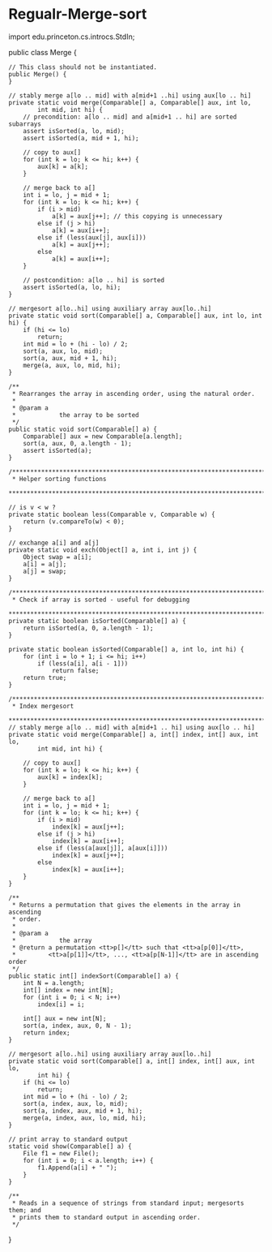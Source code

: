 # Regualr-Merge-sort
import edu.princeton.cs.introcs.StdIn;

public class Merge {

	// This class should not be instantiated.
	public Merge() {
	}

	// stably merge a[lo .. mid] with a[mid+1 ..hi] using aux[lo .. hi]
	private static void merge(Comparable[] a, Comparable[] aux, int lo,
			int mid, int hi) {
		// precondition: a[lo .. mid] and a[mid+1 .. hi] are sorted subarrays
		assert isSorted(a, lo, mid);
		assert isSorted(a, mid + 1, hi);

		// copy to aux[]
		for (int k = lo; k <= hi; k++) {
			aux[k] = a[k];
		}

		// merge back to a[]
		int i = lo, j = mid + 1;
		for (int k = lo; k <= hi; k++) {
			if (i > mid)
				a[k] = aux[j++]; // this copying is unnecessary
			else if (j > hi)
				a[k] = aux[i++];
			else if (less(aux[j], aux[i]))
				a[k] = aux[j++];
			else
				a[k] = aux[i++];
		}

		// postcondition: a[lo .. hi] is sorted
		assert isSorted(a, lo, hi);
	}

	// mergesort a[lo..hi] using auxiliary array aux[lo..hi]
	private static void sort(Comparable[] a, Comparable[] aux, int lo, int hi) {
		if (hi <= lo)
			return;
		int mid = lo + (hi - lo) / 2;
		sort(a, aux, lo, mid);
		sort(a, aux, mid + 1, hi);
		merge(a, aux, lo, mid, hi);
	}

	/**
	 * Rearranges the array in ascending order, using the natural order.
	 * 
	 * @param a
	 *            the array to be sorted
	 */
	public static void sort(Comparable[] a) {
		Comparable[] aux = new Comparable[a.length];
		sort(a, aux, 0, a.length - 1);
		assert isSorted(a);
	}

	/***********************************************************************
	 * Helper sorting functions
	 ***********************************************************************/

	// is v < w ?
	private static boolean less(Comparable v, Comparable w) {
		return (v.compareTo(w) < 0);
	}

	// exchange a[i] and a[j]
	private static void exch(Object[] a, int i, int j) {
		Object swap = a[i];
		a[i] = a[j];
		a[j] = swap;
	}

	/***********************************************************************
	 * Check if array is sorted - useful for debugging
	 ***********************************************************************/
	private static boolean isSorted(Comparable[] a) {
		return isSorted(a, 0, a.length - 1);
	}

	private static boolean isSorted(Comparable[] a, int lo, int hi) {
		for (int i = lo + 1; i <= hi; i++)
			if (less(a[i], a[i - 1]))
				return false;
		return true;
	}

	/***********************************************************************
	 * Index mergesort
	 ***********************************************************************/
	// stably merge a[lo .. mid] with a[mid+1 .. hi] using aux[lo .. hi]
	private static void merge(Comparable[] a, int[] index, int[] aux, int lo,
			int mid, int hi) {

		// copy to aux[]
		for (int k = lo; k <= hi; k++) {
			aux[k] = index[k];
		}

		// merge back to a[]
		int i = lo, j = mid + 1;
		for (int k = lo; k <= hi; k++) {
			if (i > mid)
				index[k] = aux[j++];
			else if (j > hi)
				index[k] = aux[i++];
			else if (less(a[aux[j]], a[aux[i]]))
				index[k] = aux[j++];
			else
				index[k] = aux[i++];
		}
	}

	/**
	 * Returns a permutation that gives the elements in the array in ascending
	 * order.
	 * 
	 * @param a
	 *            the array
	 * @return a permutation <tt>p[]</tt> such that <tt>a[p[0]]</tt>,
	 *         <tt>a[p[1]]</tt>, ..., <tt>a[p[N-1]]</tt> are in ascending order
	 */
	public static int[] indexSort(Comparable[] a) {
		int N = a.length;
		int[] index = new int[N];
		for (int i = 0; i < N; i++)
			index[i] = i;

		int[] aux = new int[N];
		sort(a, index, aux, 0, N - 1);
		return index;
	}

	// mergesort a[lo..hi] using auxiliary array aux[lo..hi]
	private static void sort(Comparable[] a, int[] index, int[] aux, int lo,
			int hi) {
		if (hi <= lo)
			return;
		int mid = lo + (hi - lo) / 2;
		sort(a, index, aux, lo, mid);
		sort(a, index, aux, mid + 1, hi);
		merge(a, index, aux, lo, mid, hi);
	}

	// print array to standard output
	static void show(Comparable[] a) {
		File f1 = new File();
		for (int i = 0; i < a.length; i++) {
			f1.Append(a[i] + " ");
		}
	}

	/**
	 * Reads in a sequence of strings from standard input; mergesorts them; and
	 * prints them to standard output in ascending order.
	 */

}
